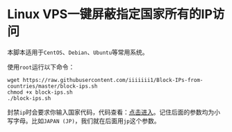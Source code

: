 # Linux VPS一键屏蔽指定国家所有的IP访问
本脚本适用于`CentOS`、`Debian`、`Ubuntu`等常用系统。

使用`root`运行以下命令：

    wget https://raw.githubusercontent.com/iiiiiii1/Block-IPs-from-countries/master/block-ips.sh
    chmod +x block-ips.sh
    ./block-ips.sh
封禁`ip`时会要求你输入国家代码，代码查看：[点击进入][1]。记住后面的参数均为小写字母。比如`JAPAN (JP)`，我们就在后面用`jp`这个参数。

  [1]: http://www.ipdeny.com/ipblocks

